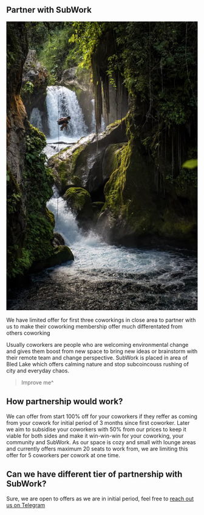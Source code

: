 Partner with SubWork
---

![sports_vintgar](./pics/sports_vintgar_jump.png.webp)

We have limited offer for first three coworkings in close area to partner with us to make their coworking membership offer much differentated from others coworking

Usually coworkers are people who are welcoming environmental change and gives them boost from new space to bring new ideas or brainstorm with their remote team and change perspective. SubWork is placed in area of Bled Lake which offers calming nature and stop subcoincouss rushing of city and everyday chaos. 
> Improve me^

How partnership would work?
---
We can offer from start 100% off for your coworkers if they reffer as coming from your cowork for initial period of 3 months since first coworker. Later we aim to subsidise your coworkers with 50% from our prices to keep it viable for both sides and make it win-win-win for your coworking, your community and SubWork. As our space is cozy and small with lounge areas and currently offers maximum 20 seats to work from, we are limiting this offer for 5 coworkers per cowork at one time. 

Can we have different tier of partnership with SubWork?
---
Sure, we are open to offers as we are in initial period, feel free to [reach out us on Telegram](./contact.md)


